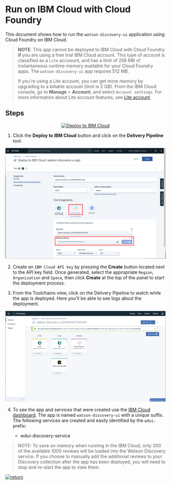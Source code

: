 # Run on IBM Cloud with Cloud Foundry

This document shows how to run the `watson-discovery-ui` application using Cloud Foundry on IBM Cloud.

> **NOTE**: This app cannot be deployed to IBM Cloud with Cloud Foundry **if** you are using a free trial IBM Cloud account. This type of account is classified as a `Lite` accoount, and has a limit of 256 MB of instantaneous runtime memory available for your Cloud Foundry apps. The `watson-discovery-ui` app requires 512 MB.
>
> If you're using a Lite account, you can get more memory by upgrading to a billable account (limit is 2 GB). From the IBM Cloud console, go to **Manage** > **Account**, and select `Account settings`. For more information about Lite account features, see [Lite account](https://cloud.ibm.com/docs/account?topic=account-accounts#liteaccount).

## Steps

<p align="center">
    <a href="https://cloud.ibm.com/devops/setup/deploy?repository=https://github.com/IBM/watson-discovery-ui">
    <img src="https://cloud.ibm.com/devops/setup/deploy/button_x2.png" alt="Deploy to IBM Cloud">
    </a>
</p>

1. Click the **Deploy to IBM Cloud** button and click on the **Delivery Pipeline** tool.

![deploy](images/deploy.png)

2. Create an `IBM Cloud API key` by pressing the **Create** button located next to the API key field. Once generated, select the appropriate `Region`, `Organization` and `Space`, then click **Create** at the top of the panel to start the deployment process.

3. From the Toolchains view, click on the Delivery Pipeline to watch while the app is deployed. Here you'll be able to see logs about the deployment.

![toolchain-pipeline](images/toolchain-pipeline.png)

4. To see the app and services that were created use the [IBM Cloud dashboard](https://cloud.ibm.com). The app is named `watson-discovery-ui` with a unique suffix. The following services are created  and easily identified by the `wdui-` prefix:

    * wdui-discovery-service

> NOTE: To save on memory when running in the IBM Cloud, only 300 of the available 1000 reviews will be loaded into the Watson Discovery service. If you choose to manually add the additional reviews to your Discovery collection after the app has been deployed, you will need to stop and re-start the app to view them.

[![return](https://raw.githubusercontent.com/IBM/pattern-utils/master/deploy-buttons/return.png)](https://github.com/IBM/watson-discovery-ui#deployment-options)
